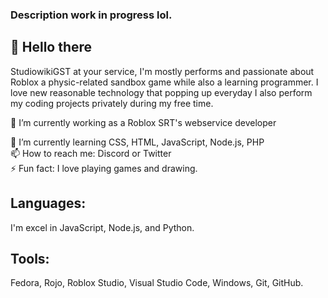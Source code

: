 ### Description work in progress lol.
## 👋 Hello there
StudiowikiGST at your service, I'm mostly performs and passionate about Roblox a physic-related sandbox game while also a learning programmer. I love new reasonable technology that popping up everyday I also perform my coding projects privately during my free time.

🔭 I’m currently working as a Roblox SRT's webservice developer<div>
🌱 I’m currently learning CSS, HTML, JavaScript, Node.js, PHP<div>
📫 How to reach me: Discord or Twitter<div>
⚡ Fun fact: I love playing games and drawing.<div>

## Languages:
I'm excel in JavaScript, Node.js, and Python.	
## Tools:
Fedora, Rojo, Roblox Studio, Visual Studio Code, Windows, Git, GitHub.
